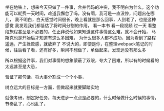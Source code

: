 坐在地铁上，想来今天只做了一件事，合并代码的冲突，我不明白为什么，这个功能可以耗费一天时间，难道我懈怠了吗，没有啊，我可是一直没停，问题出在哪儿，
我不明白，白天感觉时间很长，晚上看就是那么回事，人到老了，也是这种感觉
我发现我们都低估了将时间分割的作用，
看一本书
看一段视频
过一天
看整段旅程甚至是不必要的，任正非说他如果知道这件事情这么难，就不会开始，
马斯克也是开始后才知道有这么多困难，
为什么很多人都不成功，因为看到了路程遥远，产生挫败感，就放弃了
不说大的，即便是你，在整理webpack笔记的时候，往后看了看，还有好多，瞬间不想做了，单做起来，发现远没有那么多

所以根据这件事，我们对事情的想象蒙蔽了双眼，夸大了困难，所以有的时候看的太远甚至是大忌，

验证了那句话，将大事分割成一个个小事，

树立远大的目标是一方面，但做起来就要脚踏实地

就像考研，制定好任务，每天进步一点点是必要的，什么时候做什么时候的事情，节奏乱了，心也乱了，

